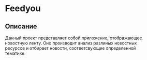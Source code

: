 # Feedyou
Описание
-----------------------
Данный проект представляет собой приложение, отображающее новостную ленту. Оно производит анализ разлиных новостных ресурсов и отбирает новости, соответсвующие определенной тематике.
